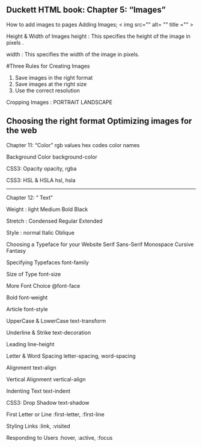 Duckett HTML book:
Chapter 5: “Images”
---
How to add images to pages
Adding Images;
< img  src="" alt= "" title ="" >

Height & Width of Images
height : This specifies the height of the image in pixels .

width : This specifies the width of the image in pixels. 

#Three Rules for Creating Images
1. Save images in the right format
2. Save images at the right size
3. Use the correct resolution

Cropping Images : PORTRAIT  LANDSCAPE

Choosing the right format
Optimizing images for the web
-----------------
Chapter 11: “Color”
rgb values
 hex codes
color names

Background Color
background-color

CSS3: Opacity
opacity, rgba


CSS3: HSL & HSLA
hsl, hsla

------------------

Chapter 12: “ Text”

Weight :
light
Medium
Bold
Black

Stretch : 
Condensed
Regular
Extended

Style :
normal
Italic
Oblique

Choosing a Typeface for your Website
Serif  Sans-Serif  Monospace  Cursive  Fantasy

Specifying Typefaces
font-family

Size of Type
font-size

More Font Choice
@font-face

Bold
font-weight

Article
font-style


UpperCase & LowerCase
text-transform

Underline & Strike
text-decoration

Leading
line-height

Letter & Word Spacing
letter-spacing, word-spacing 

Alignment
text-align 

Vertical Alignment
vertical-align

Indenting Text
text-indent

CSS3: Drop Shadow
text-shadow

First Letter or Line
:first-letter, :first-line

Styling Links
:link, :visited

Responding to Users
:hover, :active, :focus

